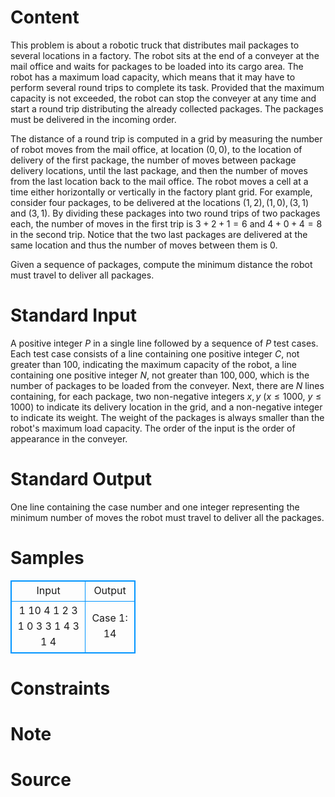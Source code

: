 
# Content

This problem is about a robotic truck that distributes mail packages to several locations in a factory. The robot sits at the end of a conveyer at the mail office and waits for packages to be loaded into its cargo area. The robot has a maximum load capacity, which means that it may have to perform several round trips to complete its task. Provided that the maximum capacity is not exceeded, the robot can stop the conveyer at any time and start a round trip distributing the already collected packages. The packages must be delivered in the incoming order.

The distance of a round trip is computed in a grid by measuring the number of robot moves from the mail office, at location $(0,0)$, to the location of delivery of the first package, the number of moves between package delivery locations, until the last package, and then the number of moves from the last location back to the mail office. The robot moves a cell at a time either horizontally or vertically in the factory plant grid. For example, consider four packages, to be delivered at the locations $(1,2),(1,0), (3,1)$ and $(3,1)$. By dividing these packages into two round trips of two packages each, the number of moves in the first trip is $3+2+1=6$ and $4+0+4=8$ in the second trip. Notice that the two last packages are delivered at the same location and thus the number of moves between them is $0$.

Given a sequence of packages, compute the minimum distance the robot must travel to deliver all packages.

# Standard Input

A positive integer $P$ in a single line followed by a sequence of $P$ test cases. Each test case consists of a line containing one positive integer $C$, not greater than $100$, indicating the maximum capacity of the robot, a line containing one positive integer $N$, not greater than $100,000$, which is the number of packages to be loaded from the conveyer. Next, there are $N$ lines containing, for each package, two non-negative integers $x,y$ ($x\leq 1000$, $y\leq1000$) to indicate its delivery location in the grid, and a non-negative integer to indicate its weight. The weight of the packages is always smaller than the robot's maximum load capacity. The order of the input is the order of appearance in the conveyer.

# Standard Output

One line containing the case number and one integer representing the minimum number of moves the robot must travel to deliver all the packages.

# Samples

<style>
        table,table tr th, table tr td { border:1px solid #0094ff; }
        table { width: 200px; min-height: 25px; line-height: 25px; text-align: center; border-collapse: collapse;}   
    </style>
<table>
	<tr>
		<td>Input</td>
		<td>Output</td>
	</tr>
<tr><td>1
10
4
1 2 3
1 0 3
3 1 4
3 1 4</td><td>Case 1: 14</td></tr></table>


# Constraints



# Note



# Source


